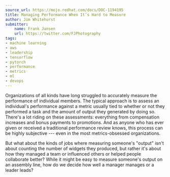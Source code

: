 ```yaml
---
source_url: https://mojo.redhat.com/docs/DOC-1194195
title: Managing Performance When It’s Hard to Measure
author: Jim Whitehurst
submitter:
    name: Frank Jansen
    url: https://twitter.com/FJPhotography
tags:
- machine learning
- aws
- leadership
- tensorflow
- pytorch
- performance
- metrics
- ml
- devops
---
```


Organizations of all kinds have long struggled to accurately measure the performance of individual members. The typical approach is to assess an individual's performance against a metric usually tied to whether or not they performed a task and the amount of output they generated by doing so. There's a lot riding on these assessments: everything from compensation increases and bonus payments to promotions. And as anyone who has ever given or received a traditional performance review knows, this process can be highly subjective --- even in the most metrics-obsessed organizations.

But what about the kinds of jobs where measuring someone's "output" isn't about counting the number of widgets they produced, but rather it's about how they managed a team or influenced others or helped people collaborate better? While it might be easy to measure someone's output on an assembly line, how do we decide how well a manager manages or a leader leads?
